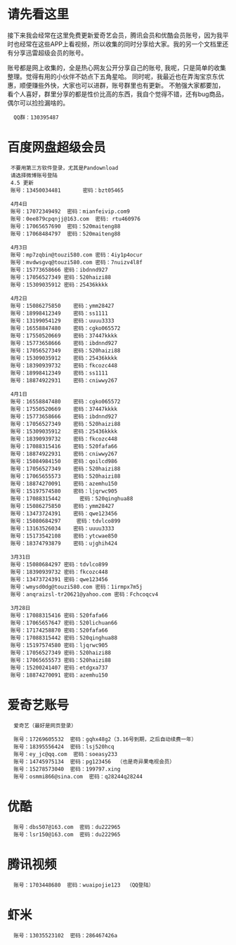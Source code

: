 # 请先看这里
接下来我会经常在这里免费更新爱奇艺会员，腾讯会员和优酷会员账号，因为我平时也经常在这些APP上看视频，所以收集的同时分享给大家。我的另一个文档里还有分享迅雷超级会员的账号。

账号都是网上收集的，全是热心网友公开分享自己的账号, 我呢，只是简单的收集整理。觉得有用的小伙伴不妨点下五角星哈。
同时呢，我最近也在弄淘宝京东优惠，顺便赚些外快，大家也可以进群，账号群里也有更新。
不勉强大家都要加，看个人喜好，群里分享的都是性价比高的东西，我自个觉得不错，还有bug商品，偶尔可以捡捡漏啥的。

      QQ群：130395487

# 百度网盘超级会员

     不要用第三方软件登录，尤其是Pandownload
     请选择微博账号登陆
     4.5 更新
     账号：13450034481       密码：bzt05465
     
     4月4日
     账号：17072349492  密码：mianfeivip.com9
     账号：0ee879cpqnjj@163.com  密码: rtu460976
     账号：17065657690  密码：520maiteng88
     账号：17068484797  密码：520maiteng88

     4月3日
     账号：mp7zqbin@touzi580.com 密码：4iy1p4ocur
     账号：mvdwsgvq@touzi580.com 密码：7nuizv4l8f
     账号：15773658666 密码：ibdnnd927
     账号：17056527349 密码：520haizi88
     账号：15309035912 密码：25436kkkk
     
     4月2日
     账号：15086275850    密码：ymm28427
     账号：18998412349    密码：ss1111
     账号：13199054129    密码：uuuu3333
     账号：16558847480    密码：cgko065572
     账号：17550520669    密码：37447kkkk
     账号：15773658666    密码：ibdnnd927
     账号：17056527349    密码：520haizi88
     账号：15309035912    密码：25436kkkk
     账号：18390939732    密码：fkcozc448
     账号：18998412349    密码：ss1111
     账号：18874922931    密码：cniwwy267

     4月1日
     账号：16558847480    密码：cgko065572
     账号：17550520669    密码：37447kkkk
     账号：15773658666    密码：ibdnnd927
     账号：17056527349    密码：520haizi88
     账号：15309035912    密码：25436kkkk
     账号：18390939732    密码：fkcozc448
     账号：17088315416    密码：520fafa66
     账号：18874922931    密码：cniwwy267
     账号：15084984150    密码：qoilcd986
     账号：17056527349    密码：520haizi88
     账号：17065655573    密码：520haizi88
     账号：18874270091    密码：azemhu150
     账号：15197574580    密码：ljqrwc905
     账号：17088315442      密码：520qinghua88
     账号：15086275850    密码：ymm28427
     账号：13473724391    密码：qwe123456
     账号：15080684297     密码：tdvlco899
     账号：13163526034    密码：uuuu3333
     账号：15173542108    密码：ytcwae850
     账号：18374793879    密码：ujghih424

     3月31日
     账号：15080684297 密码：tdvlco899
     账号：18390939732 密码：fkcozc448
     账号：13473724391 密码：qwe123456
     账号：wmysd0dg@touzi580.com 密码：1irmpx7m5j
     账号：anqraizsl-tr20621@yahoo.com 密码：Fchcoqcv4
     
     3月28日
     账号：17088315416 密码：520fafa66
     账号：17065657647 密码：520lichuan66
     账号：17174258870 密码：520fafa66
     账号：17088315442 密码：520qinghua88
     账号：15197574580 密码：ljqrwc905
     账号：17056527349 密码：520haizi88
     账号：17065655573 密码：520haizi88
     账号：15200241407 密码：etdgxa737
     账号：18874270091 密码：azemhu150

# 爱奇艺账号 
      爱奇艺（最好是网页登录）
      
      账号：17269605532  密码：gqhx48g2（3.16号到期，之后自动续费一年）
      账号：18395556424  密码：lsj520hcq
      账号：ey_jc@qq.com  密码：soeasy233
      账号：14745975134  密码：pg123456  （也是奇异果电视会员）
      账号：15278573040  密码：199797.xing
      账号：osmmi866@sina.com  密码：q28244q28244

# 优酷
      账号：dbs507@163.com  密码：du222965
      账号：lsr150@163.com  密码：du222965

# 腾讯视频
      账号：1703448680  密码：wuaipojie123  （QQ登陆）

# 虾米
      账号：13035523102  密码：286467426a
      

